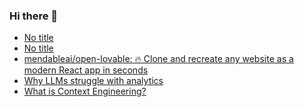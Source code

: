 ### Hi there 👋

<!-- daily.dev BOOKMARKS:START -->
- [No title](https://app.daily.dev/posts/dgfFhuLXm?utm_source=rss&utm_medium=bookmarks&utm_campaign=PnGboN99PhXCxFrWGGg2C)
- [No title](https://app.daily.dev/posts/h9LbqLuRa?utm_source=rss&utm_medium=bookmarks&utm_campaign=PnGboN99PhXCxFrWGGg2C)
- [mendableai/open-lovable: 🔥 Clone and recreate any website as a modern React app in seconds](https://app.daily.dev/posts/DlBr6dbLO?utm_source=rss&utm_medium=bookmarks&utm_campaign=PnGboN99PhXCxFrWGGg2C)
- [Why LLMs struggle with analytics](https://app.daily.dev/posts/rEmYdJge2?utm_source=rss&utm_medium=bookmarks&utm_campaign=PnGboN99PhXCxFrWGGg2C)
- [What is Context Engineering?](https://app.daily.dev/posts/KbSgNdY9c?utm_source=rss&utm_medium=bookmarks&utm_campaign=PnGboN99PhXCxFrWGGg2C)
<!-- daily.dev BOOKMARKS:END -->

<!--
**dinesh4monto/dinesh4monto** is a ✨ _special_ ✨ repository because its `README.md` (this file) appears on your GitHub profile.

Here are some ideas to get you started:

- 🔭 I’m currently working on ...
- 🌱 I’m currently learning ...
- 👯 I’m looking to collaborate on ...
- 🤔 I’m looking for help with ...
- 💬 Ask me about ...
- 📫 How to reach me: ...
- 😄 Pronouns: ...
- ⚡ Fun fact: ...
-->

